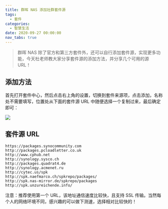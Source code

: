 ```yaml
---
title: 群晖 NAS 添加社群套件源
tags:
  - 套件
categories:
  - 智慧生活
date: 2020-09-27 00:00:00
nav_tabs: true
---
```


> 群晖 NAS 除了官方和第三方套件外，还可以自行添加套件源，实现更多功能，今天杜老师教大家分享套件源的添加方法，并分享几个可用的源 URL！

<!-- more -->

## 添加方法

首先打开套件中心，然后点击右上角的设置，切换到套件来源项，点击添加，名称处不需要填写，位置处从下面的套件源 URL 中随便选择一个复制过来，最后确定即可：

![](https://cdn.dusays.com/2020/09/266-1.jpg)

## 套件源 URL

```
https://packages.synocommunity.com
http://packages.pcloadletter.co.uk
http://www.cphub.net
http://synology.sysco.ch
http://packages.quadrat4.de
http://synology.acmenet.ru
http://cytec.us/spk
http://spk.naefmarco.ch/spkrepo/packages/
http://spk.nas-mirror.de/spkrepo/packages
http://spk.unzureichende.info/
```

注意：推荐使用第一个 URL，该地址通信速度比较快，且支持 SSL 传输。当然每个人的网络环境不同，感兴趣的可以做下测速，选择相对比较快的！
